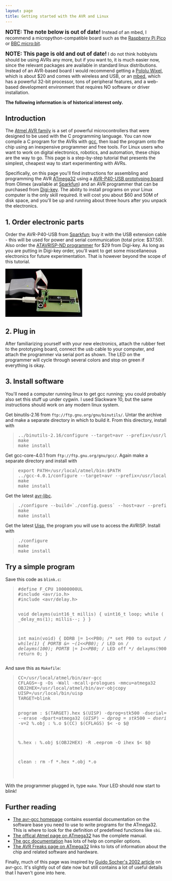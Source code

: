 ```yaml
---
layout: page
title: Getting started with the AVR and Linux
---
```


<big><b>NOTE: The note below is out of date!</b></big>  Instead of an
mbed, I recommend a micropython-compatible board such as the
[Raspberry Pi
Pico](https://www.raspberrypi.com/products/raspberry-pi-pico/) or [BBC micro:bit](https://microbit.org/).

<big><b>NOTE: This page is old and out of date!</b></big>  I do not think
hobbyists should be using AVRs any more, but if you want to, it is
much easier now, since the relevant packages are available in standard
linux distributions.  Instead of an AVR-based board I would recommend
getting a <a href="http://www.pololu.com/catalog/product/1336">Pololu
Wixel</a>, which is about $20 and comes with wireless and USB, or
an <a href="http://www.pololu.com/catalog/product/2150">mbed</a>,
which has a powerful 32-bit processor, tons of peripheral features,
and a web-based development environment that requires NO software or
driver installation.</b>
</p>

<p><b>The following information is of historical interest only.</b></p>

<h2>Introduction</h2>
<p>
The <a href="http://en.wikipedia.org/wiki/AVR">Atmel AVR family</a> is
a set of powerful microcontrollers that were designed to be used with
the C programming language.  You can now compile a C program for
the AVRs with <a href="http://gcc.gnu.org/">gcc</a>, then load the
program onto the chip using an inexpensive programmer and free tools.  For
Linux users who want to work on digital electronics, robotics, and
automation, these chips are the way to go.  This page is a
step-by-step tutorial that presents the simplest, cheapest way to
start experimenting with AVRs.
</p>

<p>
Specifically, on this page you'll find instructions for assembling and
programming the AVR <a
href="http://www.avrfreaks.net/Devices/devices.php?action=1&devid=69">ATmega32</a>
using a <a href="http://www.olimex.com/dev/">AVR-P40-USB prototyping
board</a> from Olimex (available at <a
href="http://www.sparkfun.com/shop/index.php?shop=1&cat=8">Sparkfun</a>)
and an AVR programmer that can be purchased from <a
href="http://www.digikey.com/">Digi-key</a>.  The ability to install
programs on your Linux computer is the only skill required.  It will
cost you about $60 and 50M of disk space, and you'll be up and running
about three hours after you unpack the electronics.
</p>

<h2>1. Order electronic parts</h2>
<p>
Order the AVR-P40-USB from <a
href="http://www.sparkfun.com/shop/index.php?shop=1&cat=8">Sparkfun</a>;
buy it with the USB extension cable - this will be used for power and
serial communication (total price: $37.50).  Also order the <a
  href="http://www.digikey.com/scripts/DkSearch/dksus.dll?PName?Name=ATAVRISP-ND&amp;Site=US">ATAVRISP-ND programmer</a> for $29 from Digi-key.
As long as you are putting in Digi-key order, you'll want to get some
miscellaneous electronics for future experimentation.  That is however
beyond the scope of this tutorial.</p>

<a href="olimex_big.jpg"><img  alt="picture of assembly"
src="olimex.jpg" class="float"></a>

<h2>2. Plug in</h2>

<p>
After familiarizing yourself with your new electronics, attach the
rubber feet to the prototyping board, connect the usb cable to your
computer, and attach the programmer via serial port as shown.  The
LED on the programmer will cycle through several colors and stop on
green if everything is okay.
</p>

<h2>3. Install software</h2>

<p>
You'll need a computer running linux to get gcc running; you could
probably also set this stuff up under cygwin.  I used Slackware 10,
but the same instructions should work on any modern linux system.
</p>

<p>
Get binutils-2.16 from <code>ftp://ftp.gnu.org/gnu/binutils/</code>.
Untar the archive and make a separate directory in which to build it.
From this directory, install with
</p>
<blockquote>
<p><pre>
../binutils-2.16/configure --target=avr --prefix=/usr/local/atmel
make
make install
</pre></p>
</blockquote>

<p>
Get gcc-core-4.0.1 from <code>ftp://ftp.gnu.org/gnu/gcc/</code>. Again make a separate directory and
install with
</p>
<blockquote>
<p><pre>
export PATH=/usr/local/atmel/bin:$PATH
../gcc-4.0.1/configure --target=avr --prefix=/usr/local/atmel --enable-languages=c
make
make install
</pre></p>
</blockquote>

<p>
Get the latest <a href="http://www.nongnu.org/avr-libc/">avr-libc</a>.
</p>
<blockquote>
<p><pre>
./configure --build=`./config.guess` --host=avr --prefix=/usr/local/atmel>
make
make install
</pre></p>
</blockquote>

<p>
Get the latest <a
href="http://savannah.nongnu.org/projects/uisp/">Uisp</a>, the program
you will use to access the AVRISP.  Install with
</p>
<p>
<blockquote>
<p><pre>
./configure
make
make install
</pre></p>
</blockquote>

<h2>Try a simple program</h2>

<p>
Save this code as <code>blink.c</code>:
</p>

<blockquote>
<pre>
#define F_CPU 10000000UL
#include &lt;avr/io.h&gt;
#include &lt;avr/delay.h&gt;

void delayms(uint16_t millis) {
  uint16_t loop;
  while ( millis ) {
    _delay_ms(1);
    millis--;
  }
}

int main(void) {
  DDRB |= 1&lt;&lt;PB0; /* set PB0 to output */
  while(1) {
    PORTB &= ~(1&lt;&lt;PB0); /* LED on */
    delayms(100);
    PORTB |= 1&lt;&lt;PB0; /* LED off */
    delayms(900);
  }
  return 0;
}
</pre></blockquote>

<p>
And save this as <code>Makefile</code>:
</p>

<blockquote><pre>
CC=/usr/local/atmel/bin/avr-gcc
CFLAGS=-g -Os -Wall -mcall-prologues -mmcu=atmega32
OBJ2HEX=/usr/local/atmel/bin/avr-objcopy 
UISP=/usr/local/bin/uisp 
TARGET=blink

program : $(TARGET).hex
	$(UISP) -dprog=stk500 -dserial=/dev/ttyS1 --erase -dpart=atmega32
	$(UISP) -dprog=stk500 -dserial=/dev/ttyS1 --upload -dpart=atmega32 \
		if=$(TARGET).hex -v=2
%.obj : %.o
	$(CC) $(CFLAGS) $&lt; -o $@

%.hex : %.obj
	$(OBJ2HEX) -R .eeprom -O ihex $&lt; $@

clean :
	rm -f *.hex *.obj *.o

</pre></blockquote>

<p>
With the programmer plugged in, type <code>make</code>.  Your LED
should now start to blink!
</p>

<h2>Further reading</h2>
<ul>
<li><a href="http://www.nongnu.org/avr-libc/">The avr-gcc homepage</a>
contains essential documentation on the software base you need to use
to write programs for the ATmega32.  This is where to look for the
definition of predefined functions like <code>sbi</code>.
<li><a
href="http://www.atmel.com/dyn/products/product_card.asp?part_id=2014">The
offical Atmel page on ATmega32</a> has the complete manual.
<li><a href="http://gcc.gnu.org/onlinedocs/gcc-3.4.2/gcc/">The gcc
documentation</a> has lots of help on compiler options.
<li><a
href="http://www.avrfreaks.net/Devices/devices.php?action=1&devid=69">The
AVR Freaks page on ATmega32</a> links to lots of information about the
chip and related software and hardware.
</ul>

<p>
Finally, much of this page was inspired by <a
href="http://www.linuxfocus.org/English/March2002/article231.shtml">Guido
Socher's 2002 article</a> on avr-gcc.  It's slightly out of date now but
still contains a lot of useful details that I haven't gone into here.
</p>
